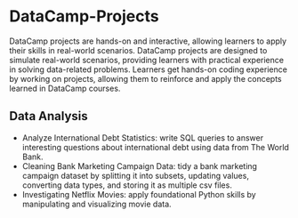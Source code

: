 # DataCamp-Projects

DataCamp projects are hands-on and interactive, allowing learners to apply their skills in real-world scenarios. DataCamp projects are designed to simulate real-world scenarios, providing learners with practical experience in solving data-related problems. Learners get hands-on coding experience by working on projects, allowing them to reinforce and apply the concepts learned in DataCamp courses.

## Data Analysis
* Analyze International Debt Statistics: write SQL queries to answer interesting questions about international debt using data from The World Bank.
* Cleaning Bank Marketing Campaign Data: tidy a bank marketing campaign dataset by splitting it into subsets, updating values, converting data types, and storing it as multiple csv files.
* Investigating Netflix Movies: apply foundational Python skills by manipulating and visualizing movie data.
